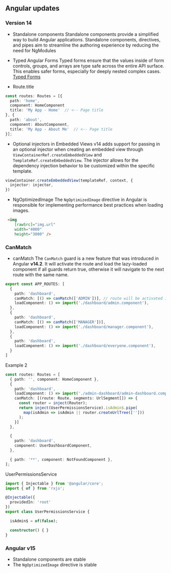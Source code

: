 ## Angular updates

### Version 14

- Standalone components
  Standalone components provide a simplified way to build Angular applications. Standalone components, directives, and pipes aim to streamline the authoring experience by reducing the need for NgModules

- Typed Angular Forms
  Typed forms ensure that the values inside of form controls, groups, and arrays are type safe across the entire API surface. This enables safer forms, especially for deeply nested complex cases.
  [Typed Forms](https://github.com/armenstepanyan/js-tips/blob/master/angular/ng-forms.md#typed-forms)

- Route.title

```typescript
const routes: Routes = [{
  path: 'home',
  component: HomeComponent
  title: 'My App - Home'  // <-- Page title
}, {
  path: 'about',
  component: AboutComponent,
  title: 'My App - About Me'  // <-- Page title
}];
```
- Optional injectors in Embedded Views
v14 adds support for passing in an optional injector when creating an embedded view through `ViewContainerRef.createEmbeddedView` and `TemplateRef.createEmbeddedView`. The injector allows for the dependency injection behavior to be customized within the specific template.

```typescript
viewContainer.createEmbeddedView(templateRef, context, {
  injector: injector,
})
```

- NgOptimizedImage
The `NgOptimizedImage` directive in Angular is responsible for implementing performance best practices when loading images.
```html
 <img
    [rawSrc]="img.url"
    width="4000"
    height="3000" />
```

### CanMatch
- canMatch
The `CanMatch` guard is a new feature that was introduced in Angular **v14.2**. It will activate the route and load the lazy-loaded component if all guards return true, otherwise it will navigate to the next route with the same name.

```typescript
export const APP_ROUTES: [
  {
    path: 'dashboard',
    canMatch: [() => canMatch(['ADMIN'])], // route will be activated if function returns true
    loadComponent: () => import('./dashboard/admin.component'),
  },
  {
    path: 'dashboard',
    canMatch: [() => canMatch(['MANAGER'])],
    loadComponent: () => import('./dashboard/manager.component'),
  },
  {
    path: 'dashboard',
    loadComponent: () => import('./dashboard/everyone.component'),
  }
]
```

Example 2
```typescript
const routes: Routes = [
  { path: '', component: HomeComponent },
  {
    path: 'dashboard',
    loadComponent: () => import('./admin-dashboard/admin-dashboard.component').then(c => c.AdminDashboardComponent),
    canMatch: [(route: Route, segments: UrlSegment[]) => {
      const router = inject(Router);
      return inject(UserPermissionsService).isAdmin$.pipe(
        map(isAdmin => isAdmin || router.createUrlTree(['']))
      );
    }]
  },

  {
    path: 'dashboard',
    component: UserDashboardComponent,
  },

  { path: '**', component: NotFoundComponent },
];

```

UserPermissionsService
```typescript
import { Injectable } from '@angular/core';
import { of } from 'rxjs';

@Injectable({
  providedIn: 'root'
})
export class UserPermissionsService {

  isAdmin$ = of(false);

  constructor() { }
}
```

### Angular v15
- Standalone components are stable
- The `NgOptimizedImage` directive is stable
